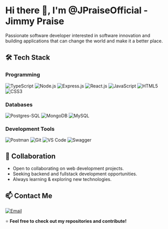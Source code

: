 # Hi there 👋, I'm @JPraiseOfficial - Jimmy Praise
Passionate software developer interested in software innovation and building applications that can change the world and make it a better place.

## 🛠 Tech Stack
### Programming
![TypeScript](https://img.shields.io/badge/TypeScript-007ACC?logo=typescript&logoColor=white)
![Node.js](https://img.shields.io/badge/Node.js-339933?style=for-the-badge&logo=nodedotjs&logoColor=white)
![Express.js](https://img.shields.io/badge/Express.js-000000?style=for-the-badge&logo=express&logoColor=white)
![React.js](https://img.shields.io/badge/-ReactJs-61DAFB?logo=react)
![JavaScript](https://img.shields.io/badge/JavaScript-F7DF1E?style=for-the-badge&logo=javascript&logoColor=black)
![HTML5](https://img.shields.io/badge/HTML5-E34F26?style=for-the-badge&logo=html5&logoColor=white)
![CSS3](https://img.shields.io/badge/CSS3-1572B6?style=for-the-badge&logo=css3&logoColor=white)

### Databases
![Postgres-SQL](https://img.shields.io/badge/PostgreSQL-316192?logo=postgresql&logoColor=white)
![MongoDB](https://img.shields.io/badge/MongoDB-47A248?style=for-the-badge&logo=mongodb&logoColor=white)
![MySQL](https://img.shields.io/badge/MySQL-4479A1?style=for-the-badge&logo=mysql&logoColor=white)

### Development Tools
![Postman](https://img.shields.io/badge/Postman-FF6C37?style=for-the-badge&logo=postman&logoColor=white)
![Git](https://img.shields.io/badge/Git-F05032?style=for-the-badge&logo=git&logoColor=white)
![VS Code](https://img.shields.io/badge/VS%20Code-007ACC?style=for-the-badge&logo=visualstudiocode&logoColor=white)
![Swagger](https://img.shields.io/badge/-Swagger-black?style=?style=for-the-badge&logo=swagger)


## 🤝 Collaboration
- Open to collaborating on web development projects.
- Seeking backend and fullstack development opportunities.
- Always learning & exploring new technologies.

## 📫 Contact Me
[![Email](https://img.shields.io/badge/Email-jimmypraiseofficial@gmail.com-red?style=for-the-badge&logo=gmail&logoColor=white)](mailto:jimmypraiseofficial@gmail.com)

⭐️ **Feel free to check out my repositories and contribute!**
